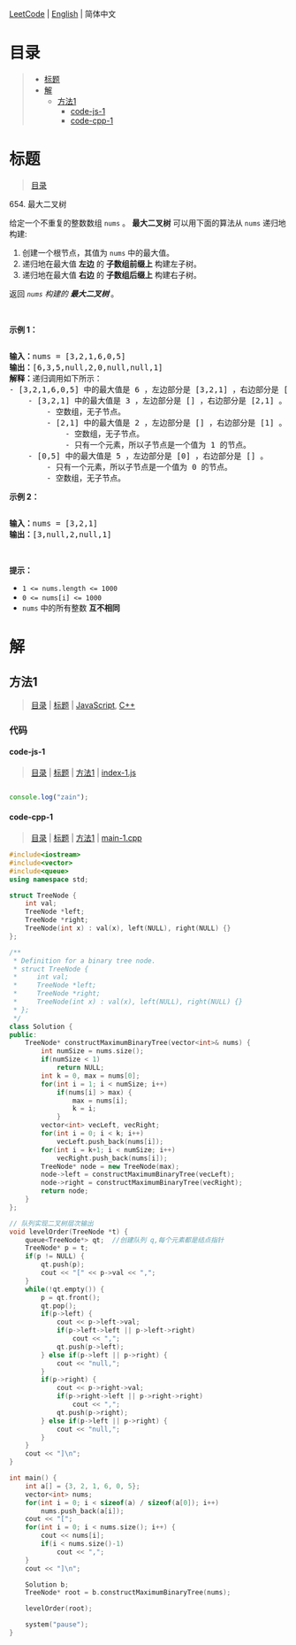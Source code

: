 [LeetCode](../README.CN.md) | [English](./README.md) | 简体中文

# 目录

>- [标题](#标题)
>- [解](#解)
>    - [方法1](#方法1)
>        - [code-js-1](#code-js-1)
>        - [code-cpp-1](#code-cpp-1)

# 标题

>[目录](#目录)

654.&nbsp;最大二叉树

<p>给定一个不重复的整数数组&nbsp;<code>nums</code> 。&nbsp;<strong>最大二叉树</strong>&nbsp;可以用下面的算法从&nbsp;<code>nums</code> 递归地构建:</p>

<ol>
	<li>创建一个根节点，其值为&nbsp;<code>nums</code> 中的最大值。</li>
	<li>递归地在最大值&nbsp;<strong>左边</strong>&nbsp;的&nbsp;<strong>子数组前缀上</strong>&nbsp;构建左子树。</li>
	<li>递归地在最大值 <strong>右边</strong> 的&nbsp;<strong>子数组后缀上</strong>&nbsp;构建右子树。</li>
</ol>

<p>返回&nbsp;<em><code>nums</code> 构建的 </em><strong><em>最大二叉树</em> </strong>。</p>

<p>&nbsp;</p>

<p><strong>示例 1：</strong></p>
<img alt="" src="https://assets.leetcode.com/uploads/2020/12/24/tree1.jpg" />
<pre>
<strong>输入：</strong>nums = [3,2,1,6,0,5]
<strong>输出：</strong>[6,3,5,null,2,0,null,null,1]
<strong>解释：</strong>递归调用如下所示：
- [3,2,1,6,0,5] 中的最大值是 6 ，左边部分是 [3,2,1] ，右边部分是 [0,5] 。
    - [3,2,1] 中的最大值是 3 ，左边部分是 [] ，右边部分是 [2,1] 。
        - 空数组，无子节点。
        - [2,1] 中的最大值是 2 ，左边部分是 [] ，右边部分是 [1] 。
            - 空数组，无子节点。
            - 只有一个元素，所以子节点是一个值为 1 的节点。
    - [0,5] 中的最大值是 5 ，左边部分是 [0] ，右边部分是 [] 。
        - 只有一个元素，所以子节点是一个值为 0 的节点。
        - 空数组，无子节点。
</pre>

<p><strong>示例 2：</strong></p>
<img alt="" src="https://assets.leetcode.com/uploads/2020/12/24/tree2.jpg" />
<pre>
<strong>输入：</strong>nums = [3,2,1]
<strong>输出：</strong>[3,null,2,null,1]
</pre>

<p>&nbsp;</p>

<p><strong>提示：</strong></p>

<ul>
	<li><code>1 &lt;= nums.length &lt;= 1000</code></li>
	<li><code>0 &lt;= nums[i] &lt;= 1000</code></li>
	<li><code>nums</code> 中的所有整数 <strong>互不相同</strong></li>
</ul>


# 解

## 方法1

>[目录](#目录) | [标题](#标题) | [JavaScript](#code-js-1), [C++](#code-cpp-1)

### 代码

#### code-js-1

>[目录](#目录) | [标题](#标题) | [方法1](#方法1) | [index-1.js](./index-1.js "index-1.js")

```JavaScript

console.log("zain");
```

#### code-cpp-1

>[目录](#目录) | [标题](#标题) | [方法1](#方法1) | [main-1.cpp](./main-1.cpp "main-1.cpp")

```C++
#include<iostream>
#include<vector>
#include<queue>
using namespace std;

struct TreeNode {
    int val;
    TreeNode *left;
    TreeNode *right;
    TreeNode(int x) : val(x), left(NULL), right(NULL) {}
};

/**
 * Definition for a binary tree node.
 * struct TreeNode {
 *     int val;
 *     TreeNode *left;
 *     TreeNode *right;
 *     TreeNode(int x) : val(x), left(NULL), right(NULL) {}
 * };
 */
class Solution {
public:
    TreeNode* constructMaximumBinaryTree(vector<int>& nums) {
        int numSize = nums.size();
        if(numSize < 1)
            return NULL;
        int k = 0, max = nums[0];
        for(int i = 1; i < numSize; i++)
            if(nums[i] > max) {
                max = nums[i];
                k = i;
            }
        vector<int> vecLeft, vecRight;
        for(int i = 0; i < k; i++)
            vecLeft.push_back(nums[i]);
        for(int i = k+1; i < numSize; i++)
            vecRight.push_back(nums[i]);
        TreeNode* node = new TreeNode(max);
        node->left = constructMaximumBinaryTree(vecLeft);
        node->right = constructMaximumBinaryTree(vecRight);
        return node;
    }
};

// 队列实现二叉树层次输出
void levelOrder(TreeNode *t) {
    queue<TreeNode*> qt;  //创建队列 q,每个元素都是结点指针
    TreeNode* p = t;
    if(p != NULL) {
        qt.push(p);
        cout << "[" << p->val << ",";
    }
    while(!qt.empty()) {
        p = qt.front();
        qt.pop();
        if(p->left) {
            cout << p->left->val;
            if(p->left->left || p->left->right)
                cout << ",";
            qt.push(p->left);
        } else if(p->left || p->right) {
            cout << "null,";
        }
        if(p->right) {
            cout << p->right->val;
            if(p->right->left || p->right->right)
                cout << ",";
            qt.push(p->right);
        } else if(p->left || p->right) {
            cout << "null,";
        }
    }
    cout << "]\n";
}

int main() {
    int a[] = {3, 2, 1, 6, 0, 5};
    vector<int> nums;
    for(int i = 0; i < sizeof(a) / sizeof(a[0]); i++)
        nums.push_back(a[i]);
    cout << "[";
    for(int i = 0; i < nums.size(); i++) {
        cout << nums[i];
        if(i < nums.size()-1)
            cout << ",";
    }
    cout << "]\n";

    Solution b;
    TreeNode* root = b.constructMaximumBinaryTree(nums);

    levelOrder(root);

    system("pause");
}
```

